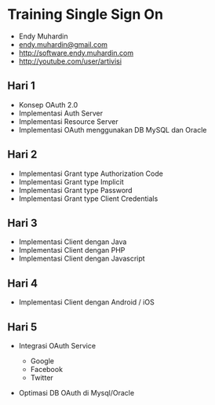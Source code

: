 # Training Single Sign On #

* Endy Muhardin
* endy.muhardin@gmail.com
* http://software.endy.muhardin.com
* http://youtube.com/user/artivisi

## Hari 1 ##

* Konsep OAuth 2.0
* Implementasi Auth Server
* Implementasi Resource Server
* Implementasi OAuth menggunakan DB MySQL dan Oracle

## Hari 2 ##

* Implementasi Grant type Authorization Code
* Implementasi Grant type Implicit
* Implementasi Grant type Password
* Implementasi Grant type Client Credentials

## Hari 3 ##

* Implementasi Client dengan Java
* Implementasi Client dengan PHP
* Implementasi Client dengan Javascript

## Hari 4 ##

* Implementasi Client dengan Android / iOS

## Hari 5 ##

* Integrasi OAuth Service

    - Google
    - Facebook
    - Twitter

* Optimasi DB OAuth di Mysql/Oracle